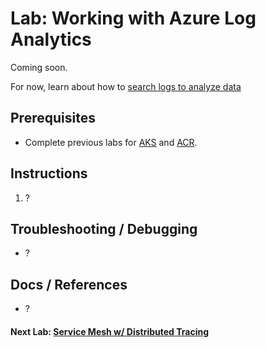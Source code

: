# Lab: Working with Azure Log Analytics

Coming soon.

For now, learn about how to [search logs to analyze data](https://docs.microsoft.com/en-us/azure/monitoring/monitoring-container-insights-analyze#search-logs-to-analyze-data)

## Prerequisites

* Complete previous labs for [AKS](../../create-aks-cluster/README.md) and [ACR](../../build-application/README.md).

## Instructions

1. ?

## Troubleshooting / Debugging

* ?

## Docs / References

* ?

#### Next Lab: [Service Mesh w/ Distributed Tracing](labs/servicemesh-tracing/README.md)
